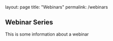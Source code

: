 layout: page
title: "Webinars"
permalink: /webinars

## Webinar Series
This is some information about a webinar
